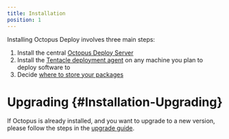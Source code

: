 ```yaml
---
title: Installation
position: 1
---
```


Installing Octopus Deploy involves three main steps:

1. Install the central [Octopus Deploy Server](/docs/installation/installing-octopus/index.md)
2. Install the [Tentacle deployment agent](/docs/installation/installing-tentacles/index.md) on any machine you plan to deploy software to
3. Decide [where to store your packages](/docs/packaging-applications/package-repositories/index.md)

# Upgrading {#Installation-Upgrading}

If Octopus is already installed, and you want to upgrade to a new version, please follow the steps in the [upgrade guide](/docs/administration/upgrading/index.md).
